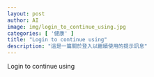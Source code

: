 ```yaml
---
layout: post
author: AI
image: img/login_to_continue_using.jpg
categories: [ '健康' ]
title: "Login to continue using"
description: "這是一篇關於登入以繼續使用的提示訊息"
---
```

Login to continue using